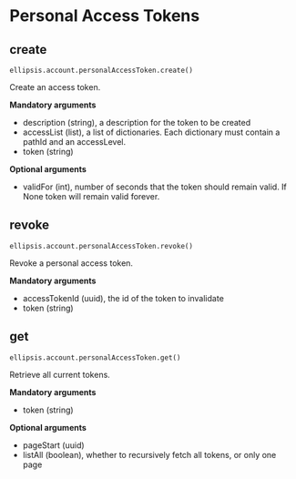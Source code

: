 # Personal Access Tokens

## create

    ellipsis.account.personalAccessToken.create()

Create an access token.

**Mandatory arguments**

- description (string), a description for the token to be created
- accessList (list), a list of dictionaries. Each dictionary must contain a pathId and an accessLevel.
- token (string)

**Optional arguments**

- validFor (int), number of seconds that the token should remain valid. If None token will remain valid forever.


## revoke

    ellipsis.account.personalAccessToken.revoke()

Revoke a personal access token.

**Mandatory arguments**

- accessTokenId (uuid), the id of the token to invalidate
- token (string)

## get

    ellipsis.account.personalAccessToken.get()

Retrieve all current tokens.

**Mandatory arguments**

- token (string)

**Optional arguments**

- pageStart (uuid)
- listAll (boolean), whether to recursively fetch all tokens, or only one page
